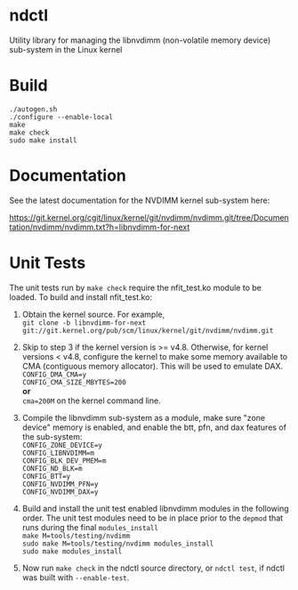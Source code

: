 # ndctl
Utility library for managing the libnvdimm (non-volatile memory device)
sub-system in the Linux kernel
  

Build
=====
`./autogen.sh`  
`./configure --enable-local`  
`make`  
`make check`  
`sudo make install`  

Documentation
=============
See the latest documentation for the NVDIMM kernel sub-system here:
  
https://git.kernel.org/cgit/linux/kernel/git/nvdimm/nvdimm.git/tree/Documentation/nvdimm/nvdimm.txt?h=libnvdimm-for-next

Unit Tests
==========
The unit tests run by `make check` require the nfit_test.ko module to be
loaded.  To build and install nfit_test.ko:

1. Obtain the kernel source.  For example,  
`git clone -b libnvdimm-for-next
git://git.kernel.org/pub/scm/linux/kernel/git/nvdimm/nvdimm.git`  

2. Skip to step 3 if the kernel version is >= v4.8.  Otherwise, for
   kernel versions < v4.8, configure the kernel to make some memory
   available to CMA (contiguous memory allocator). This will be used to
   emulate DAX.  
`CONFIG_DMA_CMA=y`  
`CONFIG_CMA_SIZE_MBYTES=200`  
**or**  
`cma=200M` on the kernel command line.  

3. Compile the libnvdimm sub-system as a module, make sure "zone device"
   memory is enabled, and enable the btt, pfn, and dax features of the
   sub-system:  
`CONFIG_ZONE_DEVICE=y`  
`CONFIG_LIBNVDIMM=m`  
`CONFIG_BLK_DEV_PMEM=m`  
`CONFIG_ND_BLK=m`  
`CONFIG_BTT=y`  
`CONFIG_NVDIMM_PFN=y`  
`CONFIG_NVDIMM_DAX=y`  

4. Build and install the unit test enabled libnvdimm modules in the
   following order.  The unit test modules need to be in place prior to
   the `depmod` that runs during the final `modules_install`  
`make M=tools/testing/nvdimm`  
`sudo make M=tools/testing/nvdimm modules_install`  
`sudo make modules_install`

5. Now run `make check` in the ndctl source directory, or `ndctl test`,
   if ndctl was built with `--enable-test`.

